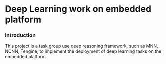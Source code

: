 # Deep Learning work on embedded platform

### Introduction

This project is a task group use deep reasoning framework, such as MNN, NCNN, Tengine, to implement the deployment of deep learning tasks on the embedded platform.





